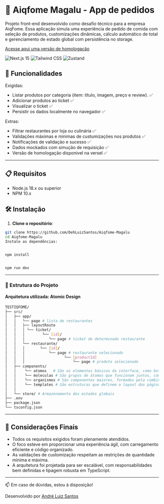 # 🍔 Aiqfome Magalu - App de pedidos

Projeto front-end desenvolvido como desafio técnico para a empresa AiqFome. Essa aplicação simula uma experiência de pedido de comida com seleção de produtos, customizações dinâmicas, cálculo automático de total e gerenciamento de estado global com persistência no storage.


[Acesse aqui uma versão de homologação](https://aiqfome-magalu.vercel.app/)


![Next.js 15](https://img.shields.io/badge/Next.js-15.3.3-000000?logo=next.js)
![Tailwind CSS](https://img.shields.io/badge/-Tailwind_CSS-38B2AC?logo=tailwind-css&logoColor=white)
![Zustand](https://img.shields.io/badge/-Zustand-000000?logo=zustand)

## 🚀 Funcionalidades

Exigidas:

-  Listar produtos por categoria (item: título, imagem, preço e review). ✅
-  Adicionar produtos ao ticket ✅
-  Visualizar o ticket ✅
-  Persistir os dados localmente no navegador ✅

Extras: 
-  Filtrar restaurantes por loja ou culinária ✅
-  Validações máximas e minimas de custumizações nos produtos ✅
-  Notificações de validação e sucesso ✅
-  Dados mockados com simução de requisição ✅
-  Versão de homologação disponivel na versel ✅


---

## 📋 Requisitos

- Node.js 18.x ou superior
- NPM 10.x


## 🛠️ Instalação

1. **Clone o repositório**:
```bash
git clone https://github.com/DehLuizSantos/Aiqfome-Magalu
cd Aiqfome-Magalu
Instale as dependências:


npm install


npm run dev
```
---
### 📂 Estrutura do Projeto
#### Arquitetura utilizada: **Atomic Design**
```bash
TESTIQFOME/
├── src/
│   ├── app/  
│   │   └── page # lista de restaurantes
│   │   ├── layoutRoute
│   │   │ └── ticket/
│   │   │        └── [id]/
│   │   │           └── page # ticket de determinado restaurante
│   │   └── restaurante/
│   │   │       └── [id]/
│   │   │           └── page # restaurante selecionado 
│   │   │                  └── [productId] 
│   │   │                      └── page # produto selecionado           
│   ├── components/
│   │    └── atomos   # São os elementos básicos da interface, como botões, ícones, campos de texto, etc.
│   │    └── moleculas # São grupos de átomos que funcionam juntos, como um campo de busca (com campo de texto, botão de busca e ícone).
│   │    └── organismos # São componentes maiores, formados pela combinação de moléculas e outros organismos. Por exemplo, um cabeçalho de site que inclui um logo, menu de navegação e │barrade pesquisa.
│   │    └── templates # São estruturas que definem o layout das páginas, utilizando organismos e definindo a disposição dos elementos. Servem como estrutura esquelética da página.
│   │           
│   └── store/ # Armazenamento dos estados globais
├── .env
├── package.json
└── tsconfig.json

```
---

## 💬 Considerações Finais

- Todos os requisitos exigidos foram plenamente atendidos.
- O foco esteve em proporcionar uma experiência ágil, com carregamento eficiente e código organizado.
- As validações de customização respeitam as restrições de quantidade mínima e máxima.
- A arquitetura foi projetada para ser escalável, com responsabilidades bem definidas e tipagem robusta em TypeScript.

---

📫 Em caso de dúvidas, estou à disposição!

Desenvolvido por [André Luiz Santos](https://portifolio-next14-five.vercel.app/)
